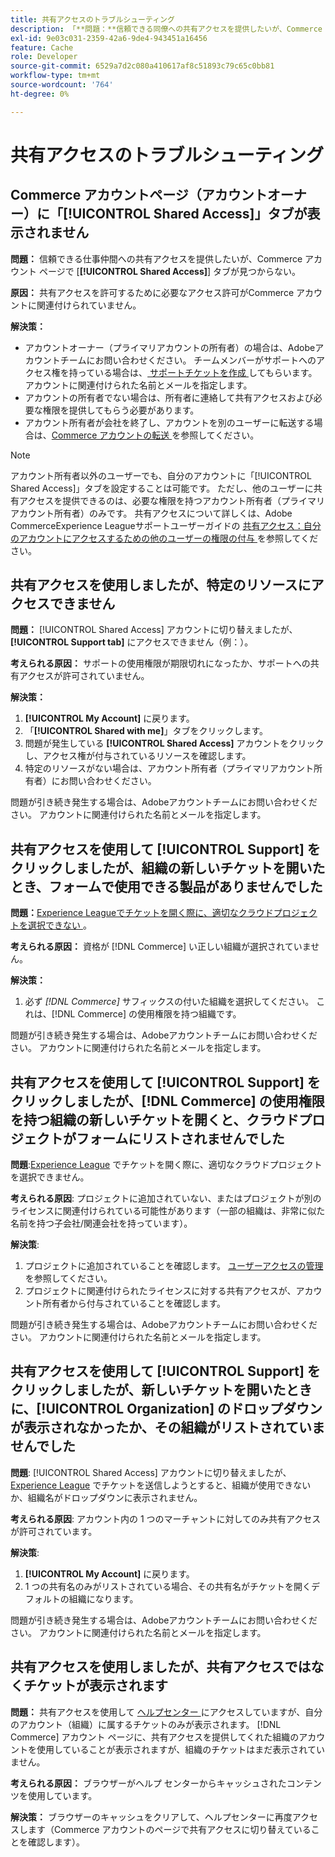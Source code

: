 ```yaml
---
title: 共有アクセスのトラブルシューティング
description: 「**問題：**信頼できる同僚への共有アクセスを提供したいが、Commerce アカウント**ページに「共有アクセス**」タブが見つからない。」
exl-id: 9e03c031-2359-42a6-9de4-943451a16456
feature: Cache
role: Developer
source-git-commit: 6529a7d2c080a410617af8c51893c79c65c0bb81
workflow-type: tm+mt
source-wordcount: '764'
ht-degree: 0%

---
```


# 共有アクセスのトラブルシューティング

## Commerce アカウントページ（アカウントオーナー）に「[!UICONTROL Shared Access]」タブが表示されません

**問題：** 信頼できる仕事仲間への共有アクセスを提供したいが、Commerce アカウント ページで [**[!UICONTROL Shared Access]**] タブが見つからない。

**原因：** 共有アクセスを許可するために必要なアクセス許可がCommerce アカウントに関連付けられていません。

**解決策：**

* アカウントオーナー（プライマリアカウントの所有者）の場合は、Adobeアカウントチームにお問い合わせください。 チームメンバーがサポートへのアクセス権を持っている場合は、[ サポートチケットを作成 ](https://experienceleague.adobe.com/ja/docs/commerce-knowledge-base/kb/help-center-guide/magento-help-center-user-guide#merchant-not-displayed) してもらいます。 アカウントに関連付けられた名前とメールを指定します。
* アカウントの所有者でない場合は、所有者に連絡して共有アクセスおよび必要な権限を提供してもらう必要があります。
* アカウント所有者が会社を終了し、アカウントを別のユーザーに転送する場合は、[Commerce アカウントの転送 ](https://experienceleague.adobe.com/ja/docs/commerce-admin/start/commerce-account/commerce-account-transfer) を参照してください。

>[!NOTE]
>
>アカウント所有者以外のユーザーでも、自分のアカウントに「[!UICONTROL Shared Access]」タブを設定することは可能です。 ただし、他のユーザーに共有アクセスを提供できるのは、必要な権限を持つアカウント所有者（プライマリアカウント所有者）のみです。 共有アクセスについて詳しくは、Adobe CommerceExperience Leagueサポートユーザーガイドの [ 共有アクセス：自分のアカウントにアクセスするための他のユーザーの権限の付与 ](https://experienceleague.adobe.com/ja/docs/commerce-knowledge-base/kb/help-center-guide/magento-help-center-user-guide#shared-access) を参照してください。

## 共有アクセスを使用しましたが、特定のリソースにアクセスできません

**問題：** [!UICONTROL Shared Access] アカウントに切り替えましたが、**[!UICONTROL Support tab]** にアクセスできません（例：）。

**考えられる原因：** サポートの使用権限が期限切れになったか、サポートへの共有アクセスが許可されていません。

**解決策：**

1. **[!UICONTROL My Account]** に戻ります。
1. 「**[!UICONTROL Shared with me]**」タブをクリックします。
1. 問題が発生している **[!UICONTROL Shared Access]** アカウントをクリックし、アクセス権が付与されているリソースを確認します。
1. 特定のリソースがない場合は、アカウント所有者（プライマリアカウント所有者）にお問い合わせください。

問題が引き続き発生する場合は、Adobeアカウントチームにお問い合わせください。 アカウントに関連付けられた名前とメールを指定します。

## 共有アクセスを使用して [!UICONTROL Support] をクリックしましたが、組織の新しいチケットを開いたとき、フォームで使用できる製品がありませんでした

**問題：**&#x200B;[Experience Leagueでチケットを開く際に、適切なクラウドプロジェクトを選択できない ](https://experienceleague.adobe.com/home?lang=ja#support)。

**考えられる原因：** 資格が [!DNL Commerce] い正しい組織が選択されていません。

**解決策：**

1. 必ず *[!DNL Commerce]* サフィックスの付いた組織を選択してください。 これは、[!DNL Commerce] の使用権限を持つ組織です。

問題が引き続き発生する場合は、Adobeアカウントチームにお問い合わせください。 アカウントに関連付けられた名前とメールを指定します。

## 共有アクセスを使用して [!UICONTROL Support] をクリックしましたが、[!DNL Commerce] の使用権限を持つ組織の新しいチケットを開くと、クラウドプロジェクトがフォームにリストされませんでした

**問題**:[Experience League](https://experienceleague.adobe.com/home?lang=ja#support) でチケットを開く際に、適切なクラウドプロジェクトを選択できません。

**考えられる原因**: プロジェクトに追加されていない、またはプロジェクトが別のライセンスに関連付けられている可能性があります（一部の組織は、非常に似た名前を持つ子会社/関連会社を持っています）。

**解決策**:

1. プロジェクトに追加されていることを確認します。 [ ユーザーアクセスの管理 ](https://experienceleague.adobe.com/ja/docs/commerce-cloud-service/user-guide/project/user-access) を参照してください。
1. プロジェクトに関連付けられたライセンスに対する共有アクセスが、アカウント所有者から付与されていることを確認します。

問題が引き続き発生する場合は、Adobeアカウントチームにお問い合わせください。 アカウントに関連付けられた名前とメールを指定します。

## 共有アクセスを使用して [!UICONTROL Support] をクリックしましたが、新しいチケットを開いたときに、[!UICONTROL Organization] のドロップダウンが表示されなかったか、その組織がリストされていませんでした

**問題**: [!UICONTROL Shared Access] アカウントに切り替えましたが、[Experience League](https://experienceleague.adobe.com/home?lang=ja#support) でチケットを送信しようとすると、組織が使用できないか、組織名がドロップダウンに表示されません。

**考えられる原因**: アカウント内の 1 つのマーチャントに対してのみ共有アクセスが許可されています。

**解決策**:

1. **[!UICONTROL My Account]** に戻ります。
1. 1 つの共有名のみがリストされている場合、その共有名がチケットを開くデフォルトの組織になります。

問題が引き続き発生する場合は、Adobeアカウントチームにお問い合わせください。 アカウントに関連付けられた名前とメールを指定します。

## 共有アクセスを使用しましたが、共有アクセスではなくチケットが表示されます

**問題：** 共有アクセスを使用して [ ヘルプセンター ](https://support.magento.com/hc/us-en/requests) にアクセスしていますが、自分のアカウント（組織）に属するチケットのみが表示されます。 [!DNL Commerce] アカウント ページに、共有アクセスを提供してくれた組織のアカウントを使用していることが表示されますが、組織のチケットはまだ表示されていません。

**考えられる原因：** ブラウザーがヘルプ センターからキャッシュされたコンテンツを使用しています。

**解決策：** ブラウザーのキャッシュをクリアして、ヘルプセンターに再度アクセスします（Commerce アカウントのページで共有アクセスに切り替えていることを確認します）。
